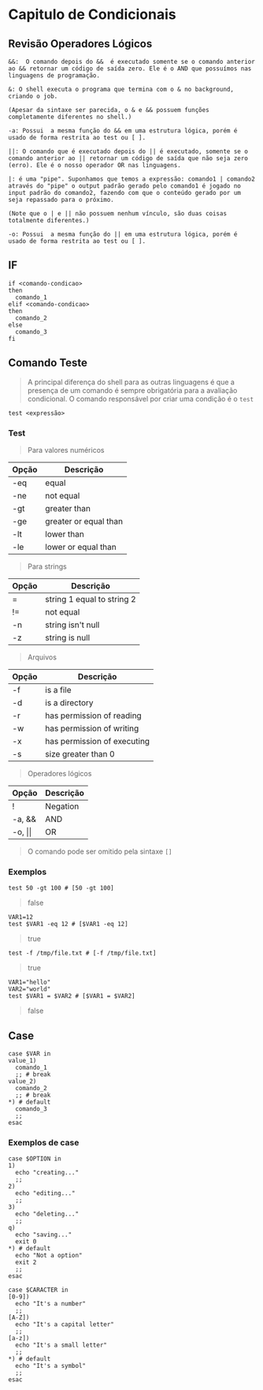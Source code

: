 # Capitulo de Condicionais
## Revisão Operadores Lógicos
``` shell 
&&:  O comando depois do &&  é executado somente se o comando anterior ao && retornar um código de saída zero. Ele é o AND que possuímos nas linguagens de programação.

&: O shell executa o programa que termina com o & no background, criando o job.

(Apesar da sintaxe ser parecida, o & e && possuem funções completamente diferentes no shell.)

-a: Possui  a mesma função do && em uma estrutura lógica, porém é usado de forma restrita ao test ou [ ].

||: O comando que é executado depois do || é executado, somente se o comando anterior ao || retornar um código de saída que não seja zero (erro). Ele é o nosso operador OR nas linguagens.

|: é uma "pipe". Suponhamos que temos a expressão: comando1 | comando2 através do "pipe" o output padrão gerado pelo comando1 é jogado no input padrão do comando2, fazendo com que o conteúdo gerado por um seja repassado para o próximo.

(Note que o | e || não possuem nenhum vínculo, são duas coisas totalmente diferentes.)

-o: Possui  a mesma função do || em uma estrutura lógica, porém é usado de forma restrita ao test ou [ ].

```
## IF
``` shell
if <comando-condicao>
then
  comando_1
elif <comando-condicao>
then
  comando_2
else
  comando_3
fi
```
## Comando Teste
> A principal diferença do shell para as outras linguagens é que a presença de
> um comando é sempre obrigatória para a avaliação condicional. O comando
> responsável por criar uma condição é o `test`

``` shell
test <expressão>
```
### Test
> Para valores numéricos

| Opção | Descrição             |
|-------|-----------------------|
| -eq   | equal                 |
| -ne   | not equal             |
| -gt   | greater than          |
| -ge   | greater or equal than |
| -lt   | lower than            |
| -le   | lower or equal than   |

> Para strings

| Opção | Descrição                  |
|-------|----------------------------|
| =     | string 1 equal to string 2 |
| !=    | not equal                  |
| -n    | string isn't null          |
| -z    | string is null             |

> Arquivos

| Opção | Descrição                   |
|-------|-----------------------------|
| -f    | is a file                   |
| -d    | is a directory              |
| -r    | has permission of reading   |
| -w    | has permission of writing   |
| -x    | has permission of executing |
| -s    | size greater than 0         |

> Operadores lógicos

| Opção  | Descrição |
|--------|-----------|
|   !    | Negation  |
| -a, && | AND       |
| -o, \|\| | OR        |

> O comando pode ser omitido pela sintaxe `[]`

### Exemplos
``` shell
test 50 -gt 100 # [50 -gt 100]
```
> false
``` shell
VAR1=12
test $VAR1 -eq 12 # [$VAR1 -eq 12]
```
> true
``` shell
test -f /tmp/file.txt # [-f /tmp/file.txt]
```
> true
``` shell
VAR1="hello"
VAR2="world"
test $VAR1 = $VAR2 # [$VAR1 = $VAR2]
```
> false

## Case
``` shell
case $VAR in
value_1)
  comando_1
  ;; # break
value_2)
  comando_2
  ;; # break
*) # default
  comando_3
  ;;
esac
```

### Exemplos de case
``` shell
case $OPTION in
1)
  echo "creating..."
  ;;
2)
  echo "editing..."
  ;;
3)
  echo "deleting..."
  ;;
q)
  echo "saving..."
  exit 0
*) # default
  echo "Not a option"
  exit 2
  ;;
esac
```

``` shell
case $CARACTER in
[0-9])
  echo "It's a number"
  ;;
[A-Z])
  echo "It's a capital letter"
  ;;
[a-z])
  echo "It's a small letter"
  ;;
*) # default
  echo "It's a symbol"
  ;;
esac
```
